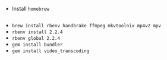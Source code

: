 
* Install `homebrew`
  ```
  ```
* `brew install rbenv handbrake ffmpeg mkvtoolnix mp4v2 mpv`
* `rbenv install 2.2.4`
* `rbenv global 2.2.4`
* `gem install bundler`
* `gem install video_transcoding`
